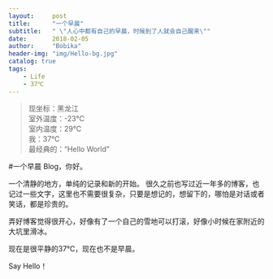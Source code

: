 ```yaml
---
layout:     post
title:      "一个早晨"
subtitle:   " \"人心中都有自己的早晨，时候到了人就会自己醒来\""
date:       2018-02-05
author:     "Bobika"
header-img: "img/Hello-bg.jpg"
catalog: true
tags:
    - Life 
    - 37℃
---
```


>现坐标：黑龙江<br>
>室外温度：-23℃<br>
>室内温度：29℃<br>
>我：37℃<br>
>最经典的：“Hello World”<br>

#一个早晨
Blog，你好。

一个清静的地方，单纯的记录和新的开始。
很久之前也写过近一年多的博客，也记过一些文字，这里也不需要很复杂，只要是想记的，想留下的，哪怕是对话或者笑话，都是珍贵的。

弄好博客觉得很开心，好像有了一个自己的雪地可以打滚，好像小时候在家附近的大坑里滑冰。

现在是很平静的37℃，现在也不是早晨。

Say Hello！